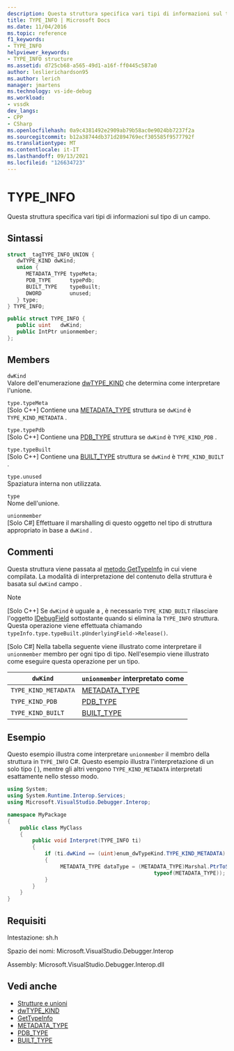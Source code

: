 ```yaml
---
description: Questa struttura specifica vari tipi di informazioni sul tipo di un campo.
title: TYPE_INFO | Microsoft Docs
ms.date: 11/04/2016
ms.topic: reference
f1_keywords:
- TYPE_INFO
helpviewer_keywords:
- TYPE_INFO structure
ms.assetid: d725cb68-a565-49d1-a16f-ff0445c587a0
author: leslierichardson95
ms.author: lerich
manager: jmartens
ms.technology: vs-ide-debug
ms.workload:
- vssdk
dev_langs:
- CPP
- CSharp
ms.openlocfilehash: 0a9c4381492e2909ab79b58ac0e9024bb7237f2a
ms.sourcegitcommit: b12a38744db371d2894769ecf305585f9577792f
ms.translationtype: MT
ms.contentlocale: it-IT
ms.lasthandoff: 09/13/2021
ms.locfileid: "126634723"
---
```

# <a name="type_info"></a>TYPE_INFO
Questa struttura specifica vari tipi di informazioni sul tipo di un campo.

## <a name="syntax"></a>Sintassi

```cpp
struct _tagTYPE_INFO_UNION {
   dwTYPE_KIND dwKind;
   union {
      METADATA_TYPE typeMeta;
      PDB_TYPE      typePdb;
      BUILT_TYPE    typeBuilt;
      DWORD         unused;
   } type;
} TYPE_INFO;
```

```csharp
public struct TYPE_INFO {
   public uint   dwKind;
   public IntPtr unionmember;
};
```

## <a name="members"></a>Members
 `dwKind`\
 Valore dell'enumerazione [dwTYPE_KIND](../../../extensibility/debugger/reference/dwtype-kind.md) che determina come interpretare l'unione.

 `type.typeMeta`\
 [Solo C++] Contiene una [METADATA_TYPE](../../../extensibility/debugger/reference/metadata-type.md) struttura se `dwKind` è `TYPE_KIND_METADATA` .

 `type.typePdb`\
 [Solo C++] Contiene una [PDB_TYPE](../../../extensibility/debugger/reference/pdb-type.md) struttura se `dwKind` è `TYPE_KIND_PDB` .

 `type.typeBuilt`\
 [Solo C++] Contiene una [BUILT_TYPE](../../../extensibility/debugger/reference/built-type.md) struttura se `dwKind` è `TYPE_KIND_BUILT` .

 `type.unused`\
 Spaziatura interna non utilizzata.

 `type`\
 Nome dell'unione.

 `unionmember`\
 [Solo C#] Effettuare il marshalling di questo oggetto nel tipo di struttura appropriato in base a `dwKind` .

## <a name="remarks"></a>Commenti
 Questa struttura viene passata al [metodo GetTypeInfo](../../../extensibility/debugger/reference/idebugfield-gettypeinfo.md) in cui viene compilata. La modalità di interpretazione del contenuto della struttura è basata sul `dwKind` campo .

> [!NOTE]
> [Solo C++] Se `dwKind` è uguale a , è necessario `TYPE_KIND_BUILT` rilasciare l'oggetto [IDebugField](../../../extensibility/debugger/reference/idebugfield.md) sottostante quando si elimina la `TYPE_INFO` struttura. Questa operazione viene effettuata chiamando `typeInfo.type.typeBuilt.pUnderlyingField->Release()`.

 [Solo C#] Nella tabella seguente viene illustrato come interpretare il `unionmember` membro per ogni tipo di tipo. Nell'esempio viene illustrato come eseguire questa operazione per un tipo.

|`dwKind`|`unionmember` interpretato come|
|--------------|----------------------------------|
|`TYPE_KIND_METADATA`|[METADATA_TYPE](../../../extensibility/debugger/reference/metadata-type.md)|
|`TYPE_KIND_PDB`|[PDB_TYPE](../../../extensibility/debugger/reference/pdb-type.md)|
|`TYPE_KIND_BUILT`|[BUILT_TYPE](../../../extensibility/debugger/reference/built-type.md)|

## <a name="example"></a>Esempio
 Questo esempio illustra come interpretare `unionmember` il membro della struttura in `TYPE_INFO` C#. Questo esempio illustra l'interpretazione di un solo tipo ( ), mentre gli altri vengono `TYPE_KIND_METADATA` interpretati esattamente nello stesso modo.

```csharp
using System;
using System.Runtime.Interop.Services;
using Microsoft.VisualStudio.Debugger.Interop;

namespace MyPackage
{
    public class MyClass
    {
        public void Interpret(TYPE_INFO ti)
        {
            if (ti.dwKind == (uint)enum_dwTypeKind.TYPE_KIND_METADATA)
            {
                 METADATA_TYPE dataType = (METADATA_TYPE)Marshal.PtrToStructure(ti.unionmember,
                                               typeof(METADATA_TYPE));
            }
        }
    }
}
```

## <a name="requirements"></a>Requisiti
 Intestazione: sh.h

 Spazio dei nomi: Microsoft.VisualStudio.Debugger.Interop

 Assembly: Microsoft.VisualStudio.Debugger.Interop.dll

## <a name="see-also"></a>Vedi anche
- [Strutture e unioni](../../../extensibility/debugger/reference/structures-and-unions.md)
- [dwTYPE_KIND](../../../extensibility/debugger/reference/dwtype-kind.md)
- [GetTypeInfo](../../../extensibility/debugger/reference/idebugfield-gettypeinfo.md)
- [METADATA_TYPE](../../../extensibility/debugger/reference/metadata-type.md)
- [PDB_TYPE](../../../extensibility/debugger/reference/pdb-type.md)
- [BUILT_TYPE](../../../extensibility/debugger/reference/built-type.md)
